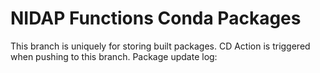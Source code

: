 # NIDAP Functions Conda Packages
This branch is uniquely for storing built packages.
CD Action is triggered when pushing to this branch.
Package update log:
